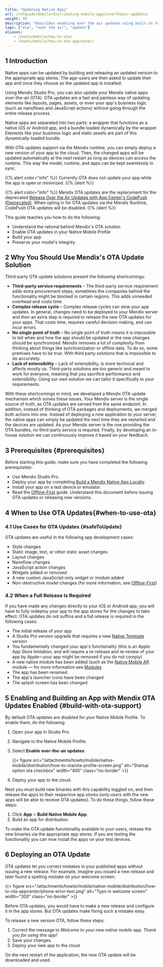 ```yaml
---
title: "Updating Native Apps"
url: /refguide/mobile/distributing-mobile-apps/overtheair-updates/
weight: 30
description: "Describes enabling over the air updates using built-in functionality."
tags: ["ota", "over the air", "update"]
aliases:
    - /howto/mobile/how-to-ota/
    - /howto/mobile/how-to-ota-appcenter/
---
```

## 1 Introduction

Native apps can be updated by building and releasing an updated version to the appropriate app stores. The app-users are then asked to update their app and once they choose so the updated app is installed.

Using Mendix Studio Pro, you can also update your Mendix native apps over-the-air (OTA). OTA updates are a fast and painless way of updating elements like layouts, pages, assets, or even your app's business logic (such as nanoflows and JavaScript actions) without going through the entire release process.

Native apps are separated into two parts: a wrapper that functions as a native iOS or Android app, and a bundle loaded dynamically by the wrapper. Elements like your business logic and static assets are part of this dynamically-loaded bundle. 

With OTA updates support via the Mendix runtime, you can simply deploy a new version of your app to the cloud. Then, the changed apps will be updated automatically at the next restart as long as devices can access the runtime. This way the model, runtime, and apps can be kept seamlessly in sync.

{{% alert color="info" %}}
Currently OTA does not update your app while the app is open or minimized.
{{% /alert %}}

{{% alert color="info" %}}
Mendix OTA updates are the replacement for the deprecated [Release Over the Air Updates with App Center's CodePush (Deprecated)](/howto8/mobile/how-to-ota/). When opting in for OTA updates via the Mendix Runtime, CodePush OTA updates will be disabled. 
{{% /alert %}}

This guide teaches you how to do the following:

* Understand the rational behind Mendix's OTA solution
* Enable OTA updates in your Native Mobile Profile
* Build your app 
* Preserve your model's integrity

## 2 Why You Should Use Mendix's OTA Update Solution

Third-party OTA update solutions present the following shortcomings: 

* **Third-party service requirements** – The third-party service requirement adds extra procurement steps; sometimes the companies behind the functionality might be blocked in certain regions. This adds unneeded overhead and costs time.
* **Complex release cycle** – Complex release cycles can slow your app updates. In general, changes need to be deployed to your Mendix server and then an extra step is required to release the new OTA updates for your apps. That costs time, requires careful decision making, and can incur errors. 
* **No single point of truth** – No single point of truth means it is impossible to tell when and how the app should be updated or the new changes should be synchronized. Mendix removes a lot of complexity from thinking about things like synchronization or offline data. To do so, some premises have to be true. With third party solutions that is impossible to do accurately.
* **Lack of extensibility** – Lack of extensibility, is more technical and affects mostly us. Third-party solutions are too generic and meant to work for everyone, meaning that you sacrifice performance and extensibility. Using our own solution we can tailor it specifically to your requirements. 

With these shortcomings in mind, we developed a Mendix OTA update mechanism which solves these issues. Your Mendix server is the single source of truth, as OTA updates are served from the same endpoint. In addition, instead of thinking of OTA packages and deployments, we merged both actions into one. Instead of deploying a new application to your server, the native apps can simply be updated the next time they are restarted and the devices are updated. As your Mendix server is the one providing the OTA bundles, no third-party service is required. Finally, by developing an in-house solution we can continuously improve it based on your feedback.

## 3 Prerequisites {#prerequisites}

Before starting this guide, make sure you have completed the following prerequisites:

* Use Mendix Studio Pro.
* Deploy your app by completing [Build a Mendix Native App Locally](/refguide/mobile/distributing-mobile-apps/building-native-apps/native-build-locally/).
* Install your app on a test device or emulator.
* Read the [Offline-First](/refguide/offline-first/) guide. Understand this document before issuing OTA updates or releasing new versions.

## 4 When to Use OTA Updates{#when-to-use-ota}

### 4.1 Use Cases for OTA Updates {#safeToUpdate}

OTA updates are useful in the following app development cases:

* Style changes
* Static image, text, or other static asset changes
* Layout changes
* Nanoflow changes
* JavaScript action changes
* Widgets added or removed
* A new custom JavaScript-only widget or module added
* Non-destructive model changes (for more information, see [Offline-First](/refguide/offline-first/))

### 4.2 When a Full Release Is Required

If you have made any changes directly to your iOS or Android app, you will have to fully redeploy your app to the app stores for the changes to take effect. OTA updates do not suffice and a full release is required in the following cases:

* The initial release of your app
* A Studio Pro version upgrade that requires a new [Native Template](/refguide/native-template/) version
* You fundamentally changed your app's functionality (this is an Apple App Store limitation, and will require a re-release and re-review of your app by Apple—your app might be removed if you do not comply)
* A new native module has been added (such as the [Native Mobile AR](https://marketplace.mendix.com/link/component/117209) module — for more information see [Modules](/refguide/modules/)
* The app has been renamed
* The app's launcher icons have been changed
* The splash screen has been changed

## 5 Enabling and Building an App with Mendix OTA Updates Enabled {#build-with-ota-support}

By default OTA updates are disabled for your Native Mobile Profile. To enable them, do the following: 

1. Open your app in Studio Pro.
1. Navigate to the Native Mobile Profile.
1. Select **Enable over-the-air updates**: 

    {{< figure src="/attachments/howto/mobile/native-mobile/distribution/how-to-ota/ota-profile-screen.png" alt="Startup option ota checkbox"   width="400"  class="no-border" >}}

1. Deploy your app to the cloud.

Next you must build new binaries with this capability toggled on, and then release the apps to their respective app stores (only users with the new apps will be able to receive OTA updates). To do these things, follow these steps:

1. Click **App** > **Build Native Mobile App**.
1. Build an app for distribution.

To make the OTA update functionality available to your users, release the new binaries via the appropriate app stores. If you are testing the functionality you can now install the apps on your test devices.

## 6 Deploying an OTA Update

OTA updates let you correct mistakes in your published apps without issuing a new release. For example, imagine you issued a new release and later found a spelling mistake on your welcome screen:

{{< figure src="/attachments/howto/mobile/native-mobile/distribution/how-to-ota-appcenter/phone-error-text.png" alt="Typo in welcome screen"   width="300"  class="no-border" >}}

Before OTA updates, you would have to make a new release and configure it in the app stores. But OTA updates make fixing such a mistake easy.

To release a new version OTA, follow these steps:

1. Correct the message to *Welcome to your new native mobile app. Thank you for using this app!*
1. Save your changes.
1. Deploy your new app to the cloud

On the next restart of the application, the new OTA update will be downloaded and used. 
